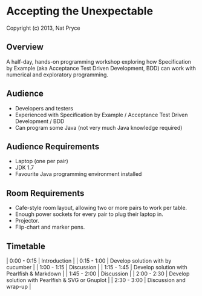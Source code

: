 Accepting the Unexpectable
==========================

Copyright (c) 2013, Nat Pryce

Overview
--------

A half-day, hands-on programming workshop exploring how Specification by Example (aka Acceptance Test Driven Development, BDD) can work with numerical and exploratory programming.

Audience
--------

 * Developers and testers
 * Experienced with Specification by Example / Acceptance Test Driven Development / BDD
 * Can program some Java (not very much Java knowledge required)

Audience Requirements
---------------------

 * Laptop (one per pair)
 * JDK 1.7
 * Favourite Java programming environment installed

Room Requirements
-----------------

 * Cafe-style room layout, allowing two or more pairs to work per table.
 * Enough power sockets for every pair to plug their laptop in.
 * Projector.
 * Flip-chart and marker pens.


Timetable
---------

| 0:00 - 0:15 | Introduction                                        |
| 0:15 - 1:00 | Develop solution with by cucumber                   |
| 1:00 - 1:15 | Discussion                                          |
| 1:15 - 1:45 | Develop solution with Pearlfish & Markdown          |
| 1:45 - 2:00 | Discussion                                          |
| 2:00 - 2:30 | Develop solution with Pearlfish & SVG or Gnuplot    |
| 2:30 - 3:00 | Discussion and wrap-up                              |

